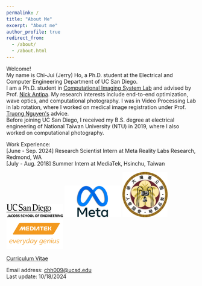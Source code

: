 ```yaml
---
permalink: /
title: "About Me"
excerpt: "About me"
author_profile: true
redirect_from: 
  - /about/
  - /about.html
---
```


Welcome! <br> My name is Chi-Jui (Jerry) Ho, a Ph.D. student at the Electrical and Computer Engineering Department of UC San Diego. <br/>
I am a Ph.D. student in [Computational Imaging System Lab](https://sites.google.com/eng.ucsd.edu/ucsd-computational-imaging/) and advised by Prof. [Nick Antipa](http://nickantipa.com). My research interests include end-to-end optimization, wave optics, and computational photography. I was in Video Processing Lab in lab rotation, where I worked on medical image registration under Prof. [Truong Nguyen's](https://jacobsschool.ucsd.edu/people/profile/truong-q-nguyen) advice.<br/>
Before joining UC San Diego, I received my B.S. degree at electrical engineering of National Taiwan University (NTU) in 2019, where I also worked on computational photography. 

Work Experience: <br/>
[June - Sep. 2024] Research Scientist Intern at Meta Reality Labs Research, Redmond, WA <br/>
[July - Aug. 2018] Summer Intern at MediaTek, Hsinchu, Taiwan

<img src='/images/UCSD.png' width='150' >
<img src='/images/meta.png' width='150' >
<img src='/images/NTU.png' width='120' >
<img src='/images/MTK.jpg' width='150' > <br/>

[Curriculum Vitae](http://JerryHoTaiwan.github.io/files/Jerry_CV_0924.pdf) <br/>

Email address: chh009@ucsd.edu <br/>
Last update: 10/18/2024

